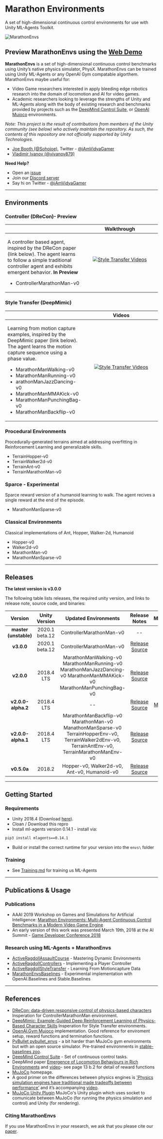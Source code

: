 # Marathon Environments

A set of high-dimensional continuous control environments for use with Unity ML-Agents Toolkit.

![MarathonEnvs](images/MarathonEnvsBanner.gif)

## Preview MarathonEnvs using the **[Web Demo](http://marathonenvs.joebooth.com)**

**MarathonEnvs** is a set of high-dimensional continuous control benchmarks using Unity’s native physics simulator, PhysX. MarathonEnvs can be trained using Unity ML-Agents or any OpenAI Gym compatable algorthem. MarathonEnvs maybe useful for:

* Video Game researchers interested in apply bleeding edge robotics research into the domain of locomotion and AI for video games.
* Academic researchers looking to leverage the strengths of Unity and ML-Agents along with the body of existing research and benchmarks provided by projects such as the [DeepMind Control Suite](https://github.com/deepmind/dm_control), or [OpenAI Mujoco](http://gym.openai.com/envs/#mujoco) environments.

*Note: This project is the result of contributions from members of the Unity community (see below) who actively maintain the repository. As such, the contents of this repository are not officially supported by Unity Technologies.*

* [Joe Booth (@Sohojoe)](https://github.com/Sohojoe), Twitter - [@iAmVidyaGamer](https://twitter.com/iAmVidyaGamer)
* [Vladimir Ivanov (@vivanov879)](https://github.com/vivanov879)

**Need Help?**

* Open an [issue](https://github.com/Unity-Technologies/marathon-envs/issues)
* Join our [Discord server](https://discord.gg/MPEbHPP) 
* Say hi on Twitter - [@iAmVidyaGamer](https://twitter.com/iAmVidyaGamer)

---
## Environments

### Controller (DReCon)- Preview

|  | Walkthrough |
|:----------|:------------------------:|
| <p>A controller based agent, inspired by the DReCon paper (link below). The agent learns to follow a simple traditional controller agent and exhibits emergent behavior. **In Preview** </p> <p><ul><li>ControllerMarathonMan-v0</li></ul></p> | [![Style Transfer Videos](https://img.youtube.com/vi/itUtkgCTma4/mqdefault.jpg)](https://www.youtube.com/watch?v=itUtkgCTma4) &nbsp;&nbsp;&nbsp;&nbsp;&nbsp;&nbsp;&nbsp;&nbsp;&nbsp;&nbsp;&nbsp;&nbsp;&nbsp;&nbsp;&nbsp;&nbsp;&nbsp;&nbsp;&nbsp;&nbsp;&nbsp;&nbsp;&nbsp;&nbsp;&nbsp;&nbsp;&nbsp;&nbsp;&nbsp;&nbsp;&nbsp;&nbsp;&nbsp;&nbsp;&nbsp;&nbsp;&nbsp;&nbsp;&nbsp;&nbsp;&nbsp;&nbsp;&nbsp;&nbsp;&nbsp;&nbsp;&nbsp;&nbsp;&nbsp;&nbsp;&nbsp;&nbsp;&nbsp;&nbsp; |


### Style Transfer (DeepMimic)

|  | Videos |
|:-----------------------------------------------------------------------------|:------------------------:|
| <p>Learning from motion capture examples, inspired by the DeepMimic paper (link below). The agent learns the motion capture sequence using a phase value. <p><ul><li>MarathonManWalking-v0</li><li>MarathonManRunning-v0</li><li>arathonManJazzDancing-v0</li><li>MarathonManMMAKick-v0</li><li>MarathonManPunchingBag-v0</li><li>MarathonManBackflip-v0</li></ul></p>   | [![Style Transfer Videos](https://img.youtube.com/vi/eSu1SXnEgsM/mqdefault.jpg)](https://www.youtube.com/watch?v=eSu1SXnEgsM&list=PLX7INEUkOHp-uXg6xhqDWuDT4ENb6sSWA&index=1) &nbsp;&nbsp;&nbsp;&nbsp;&nbsp;&nbsp;&nbsp;&nbsp;&nbsp;&nbsp;&nbsp;&nbsp;&nbsp;&nbsp;&nbsp;&nbsp;&nbsp;&nbsp;&nbsp;&nbsp;&nbsp;&nbsp;&nbsp;&nbsp;&nbsp;&nbsp;&nbsp;&nbsp;&nbsp;&nbsp;&nbsp;&nbsp;&nbsp;&nbsp;&nbsp;&nbsp;&nbsp;&nbsp;&nbsp;&nbsp;&nbsp;&nbsp;&nbsp;&nbsp;&nbsp;&nbsp;&nbsp;&nbsp;&nbsp;&nbsp;&nbsp;&nbsp;&nbsp;&nbsp; |



### Procedural Environments

Procedurally-generated terrains aimed at addressing overfitting in Reinforcement Learning and generalizable skills. 

* TerrainHopper-v0
* TerrainWalker2d-v0
* TerrainAnt-v0
* TerrainMarathonMan-v0

### Sparce - Experimental

Sparce reward version of a humanoid learning to walk. The agent recives a single reward at the end of the episode.

* MarathonManSparse-v0

### Classical Environments

Classical implementations of Ant, Hopper, Walker-2d, Humanoid

* Hopper-v0
* Walker2d-v0
* MarathonMan-v0
* MarathonManSparse-v0


---
## Releases

**The latest version is v3.0.0** 

The following table lists releases, the required unity version, and links to release note, source code, and binaries:

 **Version** | **Unity Version** | **Updated Environments** | **Release Notes** | **MacOS** | **Windows** | **Linux** | **Web** |
|:-------:|:------------:|:-------------------:|:-------:|:--------:|:--------:|:---------:|:---------:|
| **master (unstable)** | 2020.1 beta.12 | ControllerMarathonMan-v0 | -- | -- | -- | -- | -- |
| **v3.0.0** | 2020.1 beta.12 | ControllerMarathonMan-v0 | [Release](https://github.com/Unity-Technologies/marathon-envs/releases/tag/v3.0.0) [Source](https://github.com/Unity-Technologies/marathon-envs/tree/v3.0.0) | -- | -- | -- | -- |
| **v2.0.0** | 2018.4 LTS | MarathonManWalking-v0 MarathonManRunning-v0 MarathonManJazzDancing-v0 MarathonManMMAKick-v0 MarathonManPunchingBag-v0 | [Release](https://github.com/Unity-Technologies/marathon-envs/releases/tag/v2.0.0) [Source](https://github.com/Unity-Technologies/marathon-envs/tree/v2.0.0) | -- | -- | -- | [Web](http://marathonenvs.joebooth.com) |
| **v2.0.0-alpha.2** | 2018.4 LTS | -- | [Release](https://github.com/Unity-Technologies/marathon-envs/releases/tag/v2.0.0-alpha.2) [Source](https://github.com/Unity-Technologies/marathon-envs/tree/v2.0.0-alpha.2) | [MacOS](https://github.com/Unity-Technologies/marathon-envs/releases/download/v2.0.0-alpha.2/MarathonEnvsMacOS.zip) | [Windows](https://github.com/Unity-Technologies/marathon-envs/releases/download/v2.0.0-alpha.2/MarathonEnvsWindows.zip) | [Linux](https://github.com/Unity-Technologies/marathon-envs/releases/download/v2.0.0-alpha.2/MarathonEnvsLinux.zip) | -- |
| **v2.0.0-alpha.1** | 2018.4 LTS | MarathonManBackflip-v0 MarathonMan-v0 ManathonManSparse-v0 TerrainHopperEnv-v0, TerrainWalker2dEnv-v0, TerrainAntEnv-v0, TerrainMarathonManEnv-v0 | [Release](https://github.com/Unity-Technologies/marathon-envs/releases/tag/v2.0.0-alpha.1) [Source](https://github.com/Unity-Technologies/marathon-envs/tree/v2.0.0-alpha.1) | -- | -- | -- | -- |
| **v0.5.0a** | 2018.2 | Hopper-v0, Walker2d-v0, Ant-v0, Humanoid-v0 | [Release](https://github.com/Unity-Technologies/marathon-envs/releases/tag/0.5.0a) [Source](https://github.com/Unity-Technologies/marathon-envs/tree/0.5.0a) | -- | -- | -- | -- |



---

## Getting Started

### Requirements

* Unity 2018.4 (Download [here](https://unity3d.com/get-unity/download)).
* Cloan / Download this repro
* Install ml-agents version 0.14.1 - install via:

``` sh
pip3 install mlagents==0.14.1
```

* Build or install the correct runtime for your version into the `envs\` folder

### Training

* See [Training.md](Training.md) for training us ML-Agents

---

## Publications & Usage

### Publications

* AAAI 2019 Workshop on Games and Simulations for Artificial Intelligence: [Marathon Environments: Multi-Agent Continuous Control Benchmarks in a Modern Video Game Engine](https://arxiv.org/abs/1902.09097)
* An early version of this work was presented March 19th, 2018 at the AI Summit - [Game Developer Conference 2018](http://schedule.gdconf.com/session/beyond-bots-making-machine-learning-accessible-and-useful/856147)

### Research using ML-Agents + MarathonEnvs

* [ActiveRagdollAssaultCourse](https://github.com/Sohojoe/ActiveRagdollAssaultCourse) - Mastering Dynamic Environments
* [ActiveRagdollControllers](https://github.com/Sohojoe/ActiveRagdollControllers) - Implementing a Player Controller
* [ActiveRagdollStyleTransfer](https://github.com/Sohojoe/ActiveRagdollStyleTransfer) - Learning From Motioncapture Data
* [MarathonEnvsBaselines](https://github.com/Sohojoe/MarathonEnvsBaselines) - Experimental implementation with OpenAI.Baselines and Stable.Baselines

---

## References
* [DReCon: data-driven responsive control of physics-based characters](https://dl.acm.org/doi/10.1145/3355089.3356536) Insperation for ControllerMarathonMan environment.
* [DeepMimic: Example-Guided Deep Reinforcement Learning of Physics-Based Character Skills](https://arxiv.org/abs/1804.02717) Insperation for Style Transfer environments.
* [OpenAI.Gym Mujoco](https://github.com/openai/gym/tree/master/gym/envs/mujoco) implementation. Good reference for enviroment setup, reward functions and termination functions.
* [PyBullet pybullet_envs](https://pybullet.org) - a bit harder than MuJoCo gym environments but with an open source simulator. Pre-trained environments in [stable-baselines zoo](https://github.com/araffin/rl-baselines-zoo).
* [DeepMind Control Suite](https://github.com/deepmind/dm_control) - Set of continuous control tasks.
* DeepMind paper [Emergence of Locomotion Behaviours in Rich Environments](https://arxiv.org/pdf/1707.02286) and [video](https://youtu.be/hx_bgoTF7bs)- see page 13 b.2 for detail of reward functions
* [MuJoCo](http://www.mujoco.org) homepage.
* A good primer on the differences between physics engines is ['Physics simulation engines have traditional made tradeoffs between performance’](https://homes.cs.washington.edu/~todorov/papers/ErezICRA15.pdf) and it’s accompanying [video](https://homes.cs.washington.edu/~todorov/media/ErezICRA15.mp4).
* [MuJoCo Unity Plugin](http://www.mujoco.org/book/unity.html) MuJoCo's Unity plugin which uses socket to comunicate between MuJoCo (for running the physics simulation and control) and Unity (for rendering).

### Citing MarathonEnvs

If you use MarathonEnvs in your research, we ask that you please cite our [paper](https://arxiv.org/abs/1902.09097).
